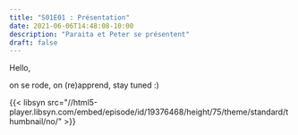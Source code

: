 ```yaml
---
title: "S01E01 : Présentation"
date: 2021-06-06T14:48:08-10:00
description: "Paraita et Peter se présentent"
draft: false
---
```


Hello,

on se rode, on (re)apprend, stay tuned :)

{{< libsyn src="//html5-player.libsyn.com/embed/episode/id/19376468/height/75/theme/standard/thumbnail/no/" >}}